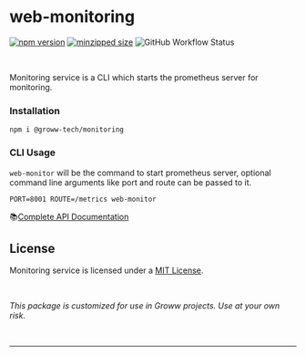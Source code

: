 # web-monitoring 
 [![npm version](https://img.shields.io/npm/v/@groww-tech/web-monitoring?color=51C838)](https://www.npmjs.com/package/@groww-tech/web-monitoring) 
 [![minzipped size](https://img.shields.io/bundlephobia/minzip/@groww-tech/web-monitoring)](https://bundlephobia.com/package/@groww-tech/web-monitoring)
 ![GitHub Workflow Status](https://img.shields.io/github/actions/workflow/status/Groww/webster/monitoring.yml?color=51C838)

<br/>

Monitoring service is a CLI which starts the prometheus server for monitoring.


### Installation

```
npm i @groww-tech/monitoring
```

### CLI Usage
`web-monitor` will be the command to start prometheus server, optional command line arguments like port and route can be passed to it.
```
PORT=8001 ROUTE=/metrics web-monitor
```

📚[Complete API Documentation](https://groww.github.io/webster/)

## License

Monitoring service is licensed under a [MIT License](./LICENSE).

<br/>

*This package is customized for use in Groww projects. Use at your own risk.*

<br/>

---
